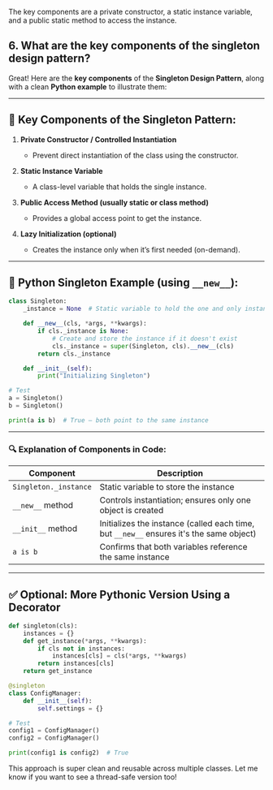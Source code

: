 The key components are a private constructor, a static instance variable, and a public static method to access the instance.

## 6. What are the key components of the singleton design pattern?

Great! Here are the **key components** of the **Singleton Design Pattern**, along with a clean **Python example** to illustrate them:

---

## 🔑 **Key Components of the Singleton Pattern:**

1. **Private Constructor / Controlled Instantiation**
   - Prevent direct instantiation of the class using the constructor.
2. **Static Instance Variable**
   - A class-level variable that holds the single instance.
3. **Public Access Method (usually static or class method)**

   - Provides a global access point to get the instance.

4. **Lazy Initialization (optional)**
   - Creates the instance only when it’s first needed (on-demand).

---

## 🐍 **Python Singleton Example (using `__new__`):**

```python
class Singleton:
    _instance = None  # Static variable to hold the one and only instance

    def __new__(cls, *args, **kwargs):
        if cls._instance is None:
            # Create and store the instance if it doesn't exist
            cls._instance = super(Singleton, cls).__new__(cls)
        return cls._instance

    def __init__(self):
        print("Initializing Singleton")

# Test
a = Singleton()
b = Singleton()

print(a is b)  # True – both point to the same instance
```

---

### 🔍 Explanation of Components in Code:

| Component             | Description                                                                             |
| --------------------- | --------------------------------------------------------------------------------------- |
| `Singleton._instance` | Static variable to store the instance                                                   |
| `__new__` method      | Controls instantiation; ensures only one object is created                              |
| `__init__` method     | Initializes the instance (called each time, but `__new__` ensures it's the same object) |
| `a is b`              | Confirms that both variables reference the same instance                                |

---

## ✅ Optional: More Pythonic Version Using a Decorator

```python
def singleton(cls):
    instances = {}
    def get_instance(*args, **kwargs):
        if cls not in instances:
            instances[cls] = cls(*args, **kwargs)
        return instances[cls]
    return get_instance

@singleton
class ConfigManager:
    def __init__(self):
        self.settings = {}

# Test
config1 = ConfigManager()
config2 = ConfigManager()

print(config1 is config2)  # True
```

This approach is super clean and reusable across multiple classes. Let me know if you want to see a thread-safe version too!
